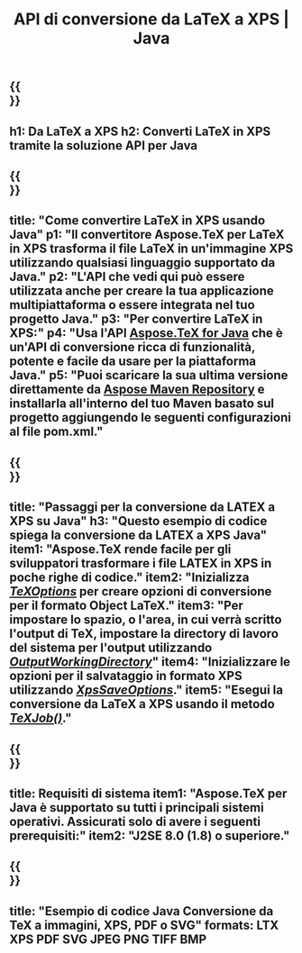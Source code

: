 ﻿---
translation: true
template: /_templates/_conversion-child-java.md
title: API di conversione da LaTeX a XPS | Java
description: Funzionalità di conversione da LaTeX a XPS. Integra questa libreria Java on-premise nel tuo progetto o usa applicazioni multipiattaforma per convertire LaTeX in XPS.
keywords: latex a xps api java, latex2xps integra
url: /java/conversion/latex-to-xps/
family: tex
platformtag: java
feature: conversion
informat: LATEX
outformat: XPS
otherformats: PNG JPEG TIFF BMP PDF SVG
---

{{<section banner>}}
---
h1: Da LaTeX a XPS
h2: Converti LaTeX in XPS tramite la soluzione API per Java
---

{{<section overview>}}
---
title: "Come convertire LaTeX in XPS usando Java"
p1: "Il convertitore Aspose.TeX per LaTeX in XPS trasforma il file LaTeX in un'immagine XPS utilizzando qualsiasi linguaggio supportato da Java."
p2: "L'API che vedi qui può essere utilizzata anche per creare la tua applicazione multipiattaforma o essere integrata nel tuo progetto Java."
p3: "Per convertire LaTeX in XPS:"
p4: "Usa l'API [Aspose.TeX for Java](https://products.aspose.com/tex/java) che è un'API di conversione ricca di funzionalità, potente e facile da usare per la piattaforma Java."
p5: "Puoi scaricare la sua ultima versione direttamente da [Aspose Maven Repository](https://repository.aspose.com/tex/) e installarla all'interno del tuo Maven basato sul progetto aggiungendo le seguenti configurazioni al file pom.xml."
---

{{<section feature1>}}
---
title: "Passaggi per la conversione da LATEX a XPS su Java"
h3: "Questo esempio di codice spiega la conversione da LATEX a XPS Java"
item1: "Aspose.TeX rende facile per gli sviluppatori trasformare i file LATEX in XPS in poche righe di codice."
item2: "Inizializza [*TeXOptions*](https://reference.aspose.com/tex/java/com.aspose.tex/TeXOptions) per creare opzioni di conversione per il formato Object LaTeX."
item3: "Per impostare lo spazio, o l'area, in cui verrà scritto l'output di TeX, impostare la directory di lavoro del sistema per l'output utilizzando [*OutputWorkingDirectory*](https://reference.aspose.com/tex/java/com.aspose.tex/TeXOptions#getOutputWorkingDirectory--)"
item4: "Inizializzare le opzioni per il salvataggio in formato XPS utilizzando [*XpsSaveOptions*](https://reference.aspose.com/tex/java/com.aspose.tex.rendering/XpsSaveOptions)."
item5: "Esegui la conversione da LaTeX a XPS usando il metodo [*TeXJob()*](https://reference.aspose.com/tex/java/com.aspose.tex/TeXJob)."
---

{{<section feature2>}}
---
title: Requisiti di sistema
item1: "Aspose.TeX per Java è supportato su tutti i principali sistemi operativi. Assicurati solo di avere i seguenti prerequisiti:"
item2: "J2SE 8.0 (1.8) o superiore."
---

{{<section widget>}}
---
title: "Esempio di codice Java Conversione da TeX a immagini, XPS, PDF o SVG"
formats: LTX XPS PDF SVG JPEG PNG TIFF BMP
---